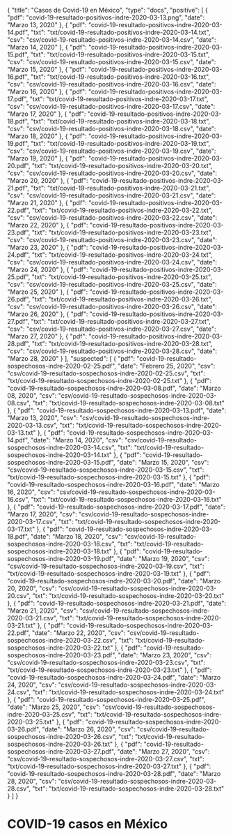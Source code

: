 {
  "title": "Casos de Covid-19 en México",
  "type": "docs",
  "positive": [
    {
        "pdf": "covid-19-resultado-positivos-indre-2020-03-13.png",
        "date": "Marzo 13, 2020"
    },
    {
        "pdf": "covid-19-resultado-positivos-indre-2020-03-14.pdf",
        "txt": "txt/covid-19-resultado-positivos-indre-2020-03-14.txt",
        "csv": "csv/covid-19-resultado-positivos-indre-2020-03-14.csv",
        "date": "Marzo 14, 2020"
    },
    {
        "pdf": "covid-19-resultado-positivos-indre-2020-03-15.pdf",
        "txt": "txt/covid-19-resultado-positivos-indre-2020-03-15.txt",
        "csv": "csv/covid-19-resultado-positivos-indre-2020-03-15.csv",
        "date": "Marzo 15, 2020"
    },
    {
        "pdf": "covid-19-resultado-positivos-indre-2020-03-16.pdf",
        "txt": "txt/covid-19-resultado-positivos-indre-2020-03-16.txt",
        "csv": "csv/covid-19-resultado-positivos-indre-2020-03-16.csv",
        "date": "Marzo 16, 2020"
    },
    {
        "pdf": "covid-19-resultado-positivos-indre-2020-03-17.pdf",
        "txt": "txt/covid-19-resultado-positivos-indre-2020-03-17.txt",
        "csv": "csv/covid-19-resultado-positivos-indre-2020-03-17.csv",
        "date": "Marzo 17, 2020"
    },
    {
        "pdf": "covid-19-resultado-positivos-indre-2020-03-18.pdf",
        "txt": "txt/covid-19-resultado-positivos-indre-2020-03-18.txt",
        "csv": "csv/covid-19-resultado-positivos-indre-2020-03-18.csv",
        "date": "Marzo 18, 2020"
    },
    {
        "pdf": "covid-19-resultado-positivos-indre-2020-03-19.pdf",
        "txt": "txt/covid-19-resultado-positivos-indre-2020-03-19.txt",
        "csv": "csv/covid-19-resultado-positivos-indre-2020-03-19.csv",
        "date": "Marzo 19, 2020"
    },
    {
        "pdf": "covid-19-resultado-positivos-indre-2020-03-20.pdf",
        "txt": "txt/covid-19-resultado-positivos-indre-2020-03-20.txt",
        "csv": "csv/covid-19-resultado-positivos-indre-2020-03-20.csv",
        "date": "Marzo 20, 2020"
    },
    {
        "pdf": "covid-19-resultado-positivos-indre-2020-03-21.pdf",
        "txt": "txt/covid-19-resultado-positivos-indre-2020-03-21.txt",
        "csv": "csv/covid-19-resultado-positivos-indre-2020-03-21.csv",
        "date": "Marzo 21, 2020"
    },
    {
        "pdf": "covid-19-resultado-positivos-indre-2020-03-22.pdf",
        "txt": "txt/covid-19-resultado-positivos-indre-2020-03-22.txt",
        "csv": "csv/covid-19-resultado-positivos-indre-2020-03-22.csv",
        "date": "Marzo 22, 2020"
    },
    {
        "pdf": "covid-19-resultado-positivos-indre-2020-03-23.pdf",
        "txt": "txt/covid-19-resultado-positivos-indre-2020-03-23.txt",
        "csv": "csv/covid-19-resultado-positivos-indre-2020-03-23.csv",
        "date": "Marzo 23, 2020"
    },
    {
        "pdf": "covid-19-resultado-positivos-indre-2020-03-24.pdf",
        "txt": "txt/covid-19-resultado-positivos-indre-2020-03-24.txt",
        "csv": "csv/covid-19-resultado-positivos-indre-2020-03-24.csv",
        "date": "Marzo 24, 2020"
    },
    {
        "pdf": "covid-19-resultado-positivos-indre-2020-03-25.pdf",
        "txt": "txt/covid-19-resultado-positivos-indre-2020-03-25.txt",
        "csv": "csv/covid-19-resultado-positivos-indre-2020-03-25.csv",
        "date": "Marzo 25, 2020"
    },
    {
        "pdf": "covid-19-resultado-positivos-indre-2020-03-26.pdf",
        "txt": "txt/covid-19-resultado-positivos-indre-2020-03-26.txt",
        "csv": "csv/covid-19-resultado-positivos-indre-2020-03-26.csv",
        "date": "Marzo 26, 2020"
    },
    {
        "pdf": "covid-19-resultado-positivos-indre-2020-03-27.pdf",
        "txt": "txt/covid-19-resultado-positivos-indre-2020-03-27.txt",
        "csv": "csv/covid-19-resultado-positivos-indre-2020-03-27.csv",
        "date": "Marzo 27, 2020"
    },
    {
        "pdf": "covid-19-resultado-positivos-indre-2020-03-28.pdf",
        "txt": "txt/covid-19-resultado-positivos-indre-2020-03-28.txt",
        "csv": "csv/covid-19-resultado-positivos-indre-2020-03-28.csv",
        "date": "Marzo 28, 2020"
    }
  ],
  "suspected": [
    {
        "pdf": "covid-19-resultado-sospechosos-indre-2020-02-25.pdf",
        "date": "Febrero 25, 2020",
        "csv": "csv/covid-19-resultado-sospechosos-indre-2020-02-25.csv",
        "txt": "txt/covid-19-resultado-sospechosos-indre-2020-02-25.txt"
    },
    {
        "pdf": "covid-19-resultado-sospechosos-indre-2020-03-08.pdf",
        "date": "Marzo 08, 2020",
        "csv": "csv/covid-19-resultado-sospechosos-indre-2020-03-08.csv",
        "txt": "txt/covid-19-resultado-sospechosos-indre-2020-03-08.txt"
    },
    {
        "pdf": "covid-19-resultado-sospechosos-indre-2020-03-13.pdf",
        "date": "Marzo 13, 2020",
        "csv": "csv/covid-19-resultado-sospechosos-indre-2020-03-13.csv",
        "txt": "txt/covid-19-resultado-sospechosos-indre-2020-03-13.txt"
    },
    {
        "pdf": "covid-19-resultado-sospechosos-indre-2020-03-14.pdf",
        "date": "Marzo 14, 2020",
        "csv": "csv/covid-19-resultado-sospechosos-indre-2020-03-14.csv",
        "txt": "txt/covid-19-resultado-sospechosos-indre-2020-03-14.txt"
    },
    {
        "pdf": "covid-19-resultado-sospechosos-indre-2020-03-15.pdf",
        "date": "Marzo 15, 2020",
        "csv": "csv/covid-19-resultado-sospechosos-indre-2020-03-15.csv",
        "txt": "txt/covid-19-resultado-sospechosos-indre-2020-03-15.txt"
    },
    {
        "pdf": "covid-19-resultado-sospechosos-indre-2020-03-16.pdf",
        "date": "Marzo 16, 2020",
        "csv": "csv/covid-19-resultado-sospechosos-indre-2020-03-16.csv",
        "txt": "txt/covid-19-resultado-sospechosos-indre-2020-03-16.txt"
    },
    {
        "pdf": "covid-19-resultado-sospechosos-indre-2020-03-17.pdf",
        "date": "Marzo 17, 2020",
        "csv": "csv/covid-19-resultado-sospechosos-indre-2020-03-17.csv",
        "txt": "txt/covid-19-resultado-sospechosos-indre-2020-03-17.txt"
    },
    {
        "pdf": "covid-19-resultado-sospechosos-indre-2020-03-18.pdf",
        "date": "Marzo 18, 2020",
        "csv": "csv/covid-19-resultado-sospechosos-indre-2020-03-18.csv",
        "txt": "txt/covid-19-resultado-sospechosos-indre-2020-03-18.txt"
    },
    {
        "pdf": "covid-19-resultado-sospechosos-indre-2020-03-19.pdf",
        "date": "Marzo 19, 2020",
        "csv": "csv/covid-19-resultado-sospechosos-indre-2020-03-19.csv",
        "txt": "txt/covid-19-resultado-sospechosos-indre-2020-03-19.txt"
    },
    {
        "pdf": "covid-19-resultado-sospechosos-indre-2020-03-20.pdf",
        "date": "Marzo 20, 2020",
        "csv": "csv/covid-19-resultado-sospechosos-indre-2020-03-20.csv",
        "txt": "txt/covid-19-resultado-sospechosos-indre-2020-03-20.txt"
    },
    {
        "pdf": "covid-19-resultado-sospechosos-indre-2020-03-21.pdf",
        "date": "Marzo 21, 2020",
        "csv": "csv/covid-19-resultado-sospechosos-indre-2020-03-21.csv",
        "txt": "txt/covid-19-resultado-sospechosos-indre-2020-03-21.txt"
    },
    {
        "pdf": "covid-19-resultado-sospechosos-indre-2020-03-22.pdf",
        "date": "Marzo 22, 2020",
        "csv": "csv/covid-19-resultado-sospechosos-indre-2020-03-22.csv",
        "txt": "txt/covid-19-resultado-sospechosos-indre-2020-03-22.txt"
    },
    {
        "pdf": "covid-19-resultado-sospechosos-indre-2020-03-23.pdf",
        "date": "Marzo 23, 2020",
        "csv": "csv/covid-19-resultado-sospechosos-indre-2020-03-23.csv",
        "txt": "txt/covid-19-resultado-sospechosos-indre-2020-03-23.txt"
    },
    {
        "pdf": "covid-19-resultado-sospechosos-indre-2020-03-24.pdf",
        "date": "Marzo 24, 2020",
        "csv": "csv/covid-19-resultado-sospechosos-indre-2020-03-24.csv",
        "txt": "txt/covid-19-resultado-sospechosos-indre-2020-03-24.txt"
    },
    {
        "pdf": "covid-19-resultado-sospechosos-indre-2020-03-25.pdf",
        "date": "Marzo 25, 2020",
        "csv": "csv/covid-19-resultado-sospechosos-indre-2020-03-25.csv",
        "txt": "txt/covid-19-resultado-sospechosos-indre-2020-03-25.txt"
    },
    {
        "pdf": "covid-19-resultado-sospechosos-indre-2020-03-26.pdf",
        "date": "Marzo 26, 2020",
        "csv": "csv/covid-19-resultado-sospechosos-indre-2020-03-26.csv",
        "txt": "txt/covid-19-resultado-sospechosos-indre-2020-03-26.txt"
    },
    {
        "pdf": "covid-19-resultado-sospechosos-indre-2020-03-27.pdf",
        "date": "Marzo 27, 2020",
        "csv": "csv/covid-19-resultado-sospechosos-indre-2020-03-27.csv",
        "txt": "txt/covid-19-resultado-sospechosos-indre-2020-03-27.txt"
    },
    {
        "pdf": "covid-19-resultado-sospechosos-indre-2020-03-28.pdf",
        "date": "Marzo 28, 2020",
        "csv": "csv/covid-19-resultado-sospechosos-indre-2020-03-28.csv",
        "txt": "txt/covid-19-resultado-sospechosos-indre-2020-03-28.txt"
    } 
  ]
}
# COVID-19 casos en México

